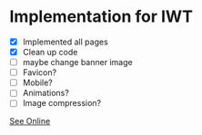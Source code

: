 # Implementation for IWT

- [x] Implemented all pages
- [x] Clean up code
- [ ] maybe change banner image
- [ ] Favicon?
- [ ] Mobile?
- [ ] Animations?
- [ ] Image compression?

[See Online](https://ffuszthaler.github.io/BCC_WS21/IWT/implementation/)
